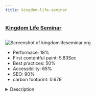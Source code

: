 ```yaml
---
title: kingdom-life-seminar
---
```


<div style="height: 3rem">
  <a href="http://kingdomlifeseminar.org"><h3>Kingdom Life Seminar</h3></a>
</div>
<img loading="lazy" src="/images/thumbs/kingdomlifeseminar.org.jpg" alt="Screenshot of kingdomlifeseminar.org" />
<ul>
  <li>Performace: 18%</li>
  <li>
    First contentful paint:
    5.83Sec
  </li>
  <li>Best practices: 50%</li>
  <li>Accessibility: 65%</li>
  <li>SEO: 90%</li>
  <li>carbon footprint: 0.679</li>
</ul>
<details>
  <summary>Description</summary>
  <p>To raise a community of believers in Christ who deeply love their God and as a result have been empowered to love their fellow men and women.This website was built with YT Framework,Joomla K2 component,Acymailing,Breezing Form.
I didn't get any difficulties developing this website.</p>
</details>

